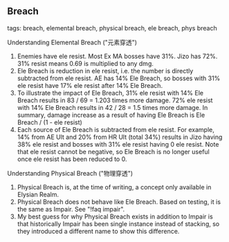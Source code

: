## Breach
tags: breach, elemental breach, physical breach, ele breach, phys breach

Understanding Elemental Breach ("元素穿透")
1. Enemies have ele resist. Most Ex MA bosses have 31%. Jizo has 72%. 31% resist means 0.69 is multiplied to any dmg.
2. Ele Breach is reduction in ele resist, i.e. the number is directly subtracted from ele resist. AE has 14% Ele Breach, so bosses with 31% ele resist have 17% ele resist after 14% Ele Breach.
3. To illustrate the impact of Ele Breach, 31% ele resist with 14% Ele Breach results in 83 / 69 = 1.203 times more damage. 72% ele resist with 14% Ele Breach results in 42 / 28 = 1.5 times more damage. In summary, damage increase as a result of having Ele Breach is Ele Breach / (1 - ele resist)
4. Each source of Ele Breach is subtracted from ele resist. For example, 14% from AE Ult and 20% from HR Ult (total 34%) results in Jizo having 38% ele resist and bosses with 31% ele resist having 0 ele resist. Note that ele resist cannot be negative, so Ele Breach is no longer useful once ele resist has been reduced to 0.

Understanding Physical Breach ("物理穿透")
1. Physical Breach is, at the time of writing, a concept only available in Elysian Realm.
2. Physical Breach does not behave like Ele Breach. Based on testing, it is the same as Impair. See "!faq impair".
3. My best guess for why Physical Breach exists in addition to Impair is that historically Impair has been single instance instead of stacking, so they introduced a different name to show this difference.